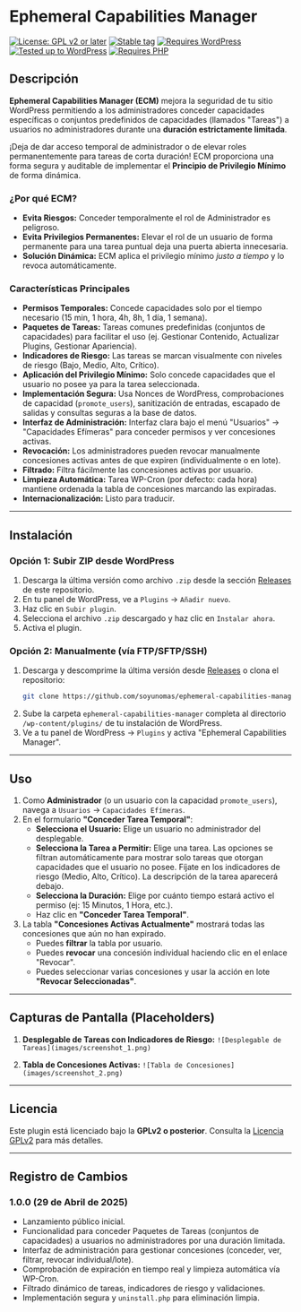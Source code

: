 # Ephemeral Capabilities Manager

[![License: GPL v2 or later](https://img.shields.io/badge/License-GPL%20v2%20or%20later-blue.svg)](https://www.gnu.org/licenses/gpl-2.0.html)
[![Stable tag](https://img.shields.io/badge/Stable%20tag-1.0.0-brightgreen.svg)](https://github.com/soyunomas/ephemeral-capabilities-manager/releases/tag/v1.0.0)
[![Requires WordPress](https://img.shields.io/badge/Requires%20WordPress-5.8+-blue.svg)](https://wordpress.org/download/)
[![Tested up to WordPress](https://img.shields.io/badge/Tested%20up%20to%20WordPress-6.8-blue.svg)](https://wordpress.org/download/)
[![Requires PHP](https://img.shields.io/badge/Requires%20PHP-7.4+-blue.svg)](https://www.php.net/releases/)

## Descripción

**Ephemeral Capabilities Manager (ECM)** mejora la seguridad de tu sitio WordPress permitiendo a los administradores conceder capacidades específicas o conjuntos predefinidos de capacidades (llamados "Tareas") a usuarios no administradores durante una **duración estrictamente limitada**.

¡Deja de dar acceso temporal de administrador o de elevar roles permanentemente para tareas de corta duración! ECM proporciona una forma segura y auditable de implementar el **Principio de Privilegio Mínimo** de forma dinámica.

### ¿Por qué ECM?

*   **Evita Riesgos:** Conceder temporalmente el rol de Administrador es peligroso.
*   **Evita Privilegios Permanentes:** Elevar el rol de un usuario de forma permanente para una tarea puntual deja una puerta abierta innecesaria.
*   **Solución Dinámica:** ECM aplica el privilegio mínimo *justo a tiempo* y lo revoca automáticamente.

### Características Principales

*   **Permisos Temporales:** Concede capacidades solo por el tiempo necesario (15 min, 1 hora, 4h, 8h, 1 día, 1 semana).
*   **Paquetes de Tareas:** Tareas comunes predefinidas (conjuntos de capacidades) para facilitar el uso (ej. Gestionar Contenido, Actualizar Plugins, Gestionar Apariencia).
*   **Indicadores de Riesgo:** Las tareas se marcan visualmente con niveles de riesgo (Bajo, Medio, Alto, Crítico).
*   **Aplicación del Privilegio Mínimo:** Solo concede capacidades que el usuario no posee ya para la tarea seleccionada.
*   **Implementación Segura:** Usa Nonces de WordPress, comprobaciones de capacidad (`promote_users`), sanitización de entradas, escapado de salidas y consultas seguras a la base de datos.
*   **Interfaz de Administración:** Interfaz clara bajo el menú "Usuarios" -> "Capacidades Efímeras" para conceder permisos y ver concesiones activas.
*   **Revocación:** Los administradores pueden revocar manualmente concesiones activas antes de que expiren (individualmente o en lote).
*   **Filtrado:** Filtra fácilmente las concesiones activas por usuario.
*   **Limpieza Automática:** Tarea WP-Cron (por defecto: cada hora) mantiene ordenada la tabla de concesiones marcando las expiradas.
*   **Internacionalización:** Listo para traducir.

---

## Instalación

### Opción 1: Subir ZIP desde WordPress

1.  Descarga la última versión como archivo `.zip` desde la sección [Releases](https://github.com/soyunomas/ephemeral-capabilities-manager/releases) de este repositorio.
2.  En tu panel de WordPress, ve a `Plugins` -> `Añadir nuevo`.
3.  Haz clic en `Subir plugin`.
4.  Selecciona el archivo `.zip` descargado y haz clic en `Instalar ahora`.
5.  Activa el plugin.

### Opción 2: Manualmente (vía FTP/SFTP/SSH)

1.  Descarga y descomprime la última versión desde [Releases](https://github.com/soyunomas/ephemeral-capabilities-manager/releases) o clona el repositorio:
    ```bash
    git clone https://github.com/soyunomas/ephemeral-capabilities-manager.git
    ```
2.  Sube la carpeta `ephemeral-capabilities-manager` completa al directorio `/wp-content/plugins/` de tu instalación de WordPress.
3.  Ve a tu panel de WordPress -> `Plugins` y activa "Ephemeral Capabilities Manager".

---

## Uso

1.  Como **Administrador** (o un usuario con la capacidad `promote_users`), navega a `Usuarios` -> `Capacidades Efímeras`.
2.  En el formulario **"Conceder Tarea Temporal"**:
    *   **Selecciona el Usuario:** Elige un usuario no administrador del desplegable.
    *   **Selecciona la Tarea a Permitir:** Elige una tarea. Las opciones se filtran automáticamente para mostrar solo tareas que otorgan capacidades que el usuario no posee. Fíjate en los indicadores de riesgo (Medio, Alto, Crítico). La descripción de la tarea aparecerá debajo.
    *   **Selecciona la Duración:** Elige por cuánto tiempo estará activo el permiso (ej: 15 Minutos, 1 Hora, etc.).
    *   Haz clic en **"Conceder Tarea Temporal"**.
3.  La tabla **"Concesiones Activas Actualmente"** mostrará todas las concesiones que aún no han expirado.
    *   Puedes **filtrar** la tabla por usuario.
    *   Puedes **revocar** una concesión individual haciendo clic en el enlace "Revocar".
    *   Puedes seleccionar varias concesiones y usar la acción en lote **"Revocar Seleccionadas"**.

---

## Capturas de Pantalla (Placeholders)

1.  **Desplegable de Tareas con Indicadores de Riesgo:**
    `![Desplegable de Tareas](images/screenshot_1.png)`
    
2.  **Tabla de Concesiones Activas:**
    `![Tabla de Concesiones](images/screenshot_2.png)`

---

## Licencia

Este plugin está licenciado bajo la **GPLv2 o posterior**.
Consulta la [Licencia GPLv2](https://www.gnu.org/licenses/gpl-2.0.html) para más detalles.

---

## Registro de Cambios

### 1.0.0 (29 de Abril de 2025)

*   Lanzamiento público inicial.
*   Funcionalidad para conceder Paquetes de Tareas (conjuntos de capacidades) a usuarios no administradores por una duración limitada.
*   Interfaz de administración para gestionar concesiones (conceder, ver, filtrar, revocar individual/lote).
*   Comprobación de expiración en tiempo real y limpieza automática vía WP-Cron.
*   Filtrado dinámico de tareas, indicadores de riesgo y validaciones.
*   Implementación segura y `uninstall.php` para eliminación limpia.
